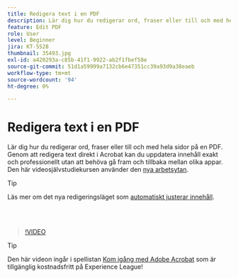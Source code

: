 ```yaml
---
title: Redigera text i en PDF
description: Lär dig hur du redigerar ord, fraser eller till och med hela sidor på en PDF
feature: Edit PDF
role: User
level: Beginner
jira: KT-5528
thumbnail: 35493.jpg
exl-id: a420293a-c85b-41f1-9922-ab2f1fbef58e
source-git-commit: 51d1a59999a7132cb6e47351cc39a93d9a38eaeb
workflow-type: tm+mt
source-wordcount: '94'
ht-degree: 0%

---
```


# Redigera text i en PDF

Lär dig hur du redigerar ord, fraser eller till och med hela sidor på en PDF. Genom att redigera text direkt i Acrobat kan du uppdatera innehåll exakt och professionellt utan att behöva gå fram och tillbaka mellan olika appar. Den här videosjälvstudiekursen använder den [nya arbetsytan](new-workspace.md).

>[!TIP]
>
>Läs mer om det nya redigeringsläget som [automatiskt justerar innehåll](auto-adjust-layout.md).

<br> 

>[!VIDEO](https://video.tv.adobe.com/v/35493?quality=12&learn=on&hidetitle=true)

>[!TIP]
>
>Den här videon ingår i spellistan [Kom igång med Adobe Acrobat](https://experienceleague.adobe.com/en/playlists/acrobat-get-started-business-users) som är tillgänglig kostnadsfritt på Experience League!
